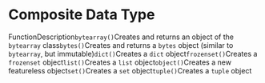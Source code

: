 # Composite Data Type

FunctionDescription`bytearray()`Creates and returns an object of the `bytearray` class`bytes()`Creates and returns a `bytes` object (similar to `bytearray`, but immutable)`dict()`Creates a `dict` object`frozenset()`Creates a `frozenset` object`list()`Creates a `list` object`object()`Creates a new featureless object`set()`Creates a `set` object`tuple()`Creates a `tuple` object
